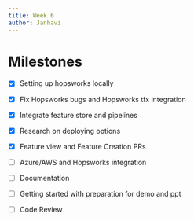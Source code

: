 ```yaml
---
title: Week 6
author: Janhavi
---
```


# Milestones

- [x] Setting up hopsworks locally
- [x] Fix Hopsworks bugs and Hopsworks tfx integration
- [x] Integrate feature store and pipelines
- [x] Research on deploying options
- [x] Feature view and Feature Creation PRs
- [ ] Azure/AWS and Hopsworks integration
- [ ] Documentation
- [ ] Getting started with preparation for demo and ppt
- [ ] Code Review



